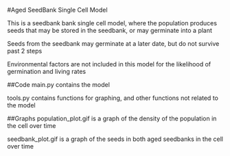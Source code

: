 #Aged SeedBank Single Cell Model

This is a seedbank bank single cell model, where the population produces seeds that may be stored in the seedbank, or may germinate into a plant

Seeds from the seedbank may germinate at a later date, but do not survive past 2 steps

Environmental factors are not included in this model for the likelihood of germination and living rates

##Code
main.py contains the model

tools.py contains functions for graphing, and other functions not related to the model

##Graphs
population_plot.gif is a graph of the density of the population in the cell over time

seedbank_plot.gif is a graph of the seeds in both aged seedbanks in the cell over time
